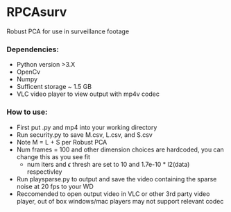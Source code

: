 # RPCAsurv
Robust PCA for use in surveillance footage
### Dependencies:
  - Python version >3.X
  - OpenCv
  - Numpy
  - Sufficent storage ~ 1.5 GB
  - VLC video player to view output with mp4v codec
### How to use:
  - First put .py and mp4 into your working directory
  - Run security.py to save M.csv, L.csv, and S.csv
  - Note M = L + S per Robust PCA
  - Num frames = 100 and other dimension choices are hardcoded, you can change this as you see fit 
    - num iters and $\epsilon$ thresh are set to 10 and 1.7e-10 * l2(data) respectivley   
  - Run playsparse.py to output and save the video containing the sparse noise at 20 fps to your WD
  - Reccomended to open output video in VLC or other 3rd party video player, out of box windows/mac players may not support relevant codec
